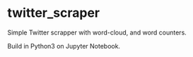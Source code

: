 # twitter_scraper
Simple Twitter scrapper with word-cloud, and word counters.

Build in Python3 on Jupyter Notebook.
